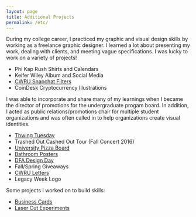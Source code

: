 ```yaml
---
layout: page
title: Additional Projects
permalink: /etc/
---
```

During my college career, I practiced my graphic and visual design skills by working as a freelance graphic designer. I learned a lot about presenting my work, dealing with clients, and meeting vague specifications. I was lucky to work on a variety of projects!

* Phi Kap Rush Shirts and Calendars
* Keifer Wiley Album and Social Media
* [CWRU Snapchat Filters](https://mariakuz.github.io/gdesign/2016/03/21/cwru-snapchat.html)
* CoinDesk Cryptocurrency Illustrations

I was able to incorporate and share many of my learnings when I became the director of promotions for the undergraduate progam board. In addition, I acted as public relations/promotions chair for multiple student organizations and was often called in to help organizations create visual identities.

* [Thwing Tuesday](https://mariakuz.github.io/gdesign/2016/03/12/thwing-tuesdays-logo.html)
* Trashed Out Cashed Out Tour (Fall Concert 2016)
* [University Pizza Board](https://mariakuz.github.io/gdesign/2016/04/01/university-pizza-board.html)
* [Bathroom Posters](https://mariakuz.github.io/gdesign/2016/03/13/awareness-posters.html)
* [DFA Design Day](https://mariakuz.github.io/gdesign/2016/04/21/dfa-design-day.html)
* Fall/Spring Giveaways
* [CWRU Letters](https://mariakuz.github.io/gdesign/2016/08/20/CWRUchella-letters.html)
* Legacy Week Logo

Some projects I worked on to build skills:
* [Business Cards](https://mariakuz.github.io/gdesign/2016/01/26/biz-cards.md)
* [Laser Cut Experiments](https://mariakuz.github.io/gdesign/2015/12/30/laser-cut-poster.html)